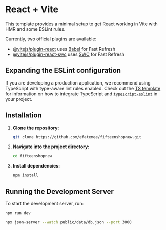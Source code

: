 # React + Vite

This template provides a minimal setup to get React working in Vite with HMR and some ESLint rules.

Currently, two official plugins are available:

- [@vitejs/plugin-react](https://github.com/vitejs/vite-plugin-react/blob/main/packages/plugin-react) uses [Babel](https://babeljs.io/) for Fast Refresh
- [@vitejs/plugin-react-swc](https://github.com/vitejs/vite-plugin-react/blob/main/packages/plugin-react-swc) uses [SWC](https://swc.rs/) for Fast Refresh

## Expanding the ESLint configuration

If you are developing a production application, we recommend using TypeScript with type-aware lint rules enabled. Check out the [TS template](https://github.com/vitejs/vite/tree/main/packages/create-vite/template-react-ts) for information on how to integrate TypeScript and [`typescript-eslint`](https://typescript-eslint.io) in your project.

## Installation

1. **Clone the repository:**
   ```sh
   git clone https://github.com/efatemee/fifteenshopnew.git
   ```
2. **Navigate into the project directory:**
   ```sh
   cd fifteenshopnew
   ```
3. **Install dependencies:**
   ```sh
   npm install
   ```

## Running the Development Server

To start the development server, run:

```sh
npm run dev
```

```sh
npx json-server --watch public/data/db.json --port 3000
```
